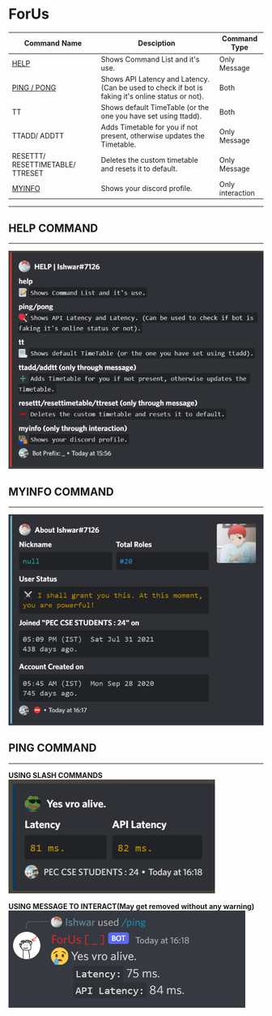 # ForUs

| Command Name | Desciption | Command Type |
|--------------|------------|--------------|
| [HELP](#-help-command) | Shows Command List and it's use. | Only Message |
| [PING / PONG](#-ping-command) | Shows API Latency and Latency. (Can be used to check if bot is faking it's online status or not). | Both |
| TT | Shows default TimeTable (or the one you have set using ttadd). | Both | 
|  TTADD/ ADDTT | Adds Timetable for you if not present, otherwise updates the Timetable. | Only Message |
| RESETTT/ RESETTIMETABLE/ TTRESET | Deletes the custom timetable and resets it to default. | Only Message |
| [MYINFO](#-myinfo-command) | Shows your discord profile. | Only interaction |

---

## HELP COMMAND
---

![helpImage](./assets/preview/help.png)

## MYINFO COMMAND
---

![myInfoImage](assets/preview/myinfo.png)

## PING COMMAND
---

**USING SLASH COMMANDS**
![PingEmbed](assets/preview/pingEmbed.png)

**USING MESSAGE TO INTERACT(May get removed without any warning)**
![pingMsg](assets/preview/pingMsg.png)